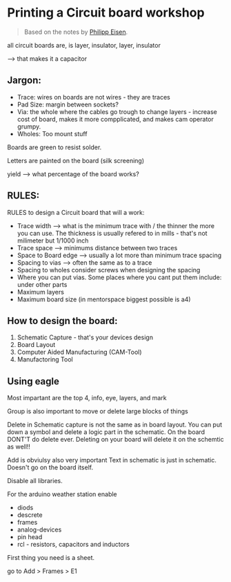 # Printing a Circuit board workshop

> Based on the notes by [Philipp Eisen](https://twitter.com/phileisn).

all circuit boards are, is layer, insulator, layer, insulator

--> that makes it a capacitor

## Jargon:

  * Trace:  wires on boards are not wires - they are traces
  * Pad Size: margin between sockets?
  * Via: the whole where the cables go trough to change layers - increase cost of board, makes it more compplicated, and makes cam operator grumpy.
  * Wholes: Too mount stuff

Boards are green to resist solder.

Letters are painted on the board (silk screening)

yield --> what percentage of the board works?

## RULES:

RULES to design a Circuit board that will a work:

  * Trace width --> what is the minimum trace with / the thinner the more you can use. The thickness is usually refered to in mills - that's not milimeter but 1/1000 inch
  * Trace space --> minimums distance between two traces
  * Space to Board edge --> usually a lot more than minimum trace spacing
  * Spacing to vias --> often the same as to a trace
  * Spacing to wholes consider screws when designing the spacing
  * Where you can put vias. Some places where you cant put them include: under other parts
  * Maximum layers
  * Maximum board size (in mentorspace biggest possible is a4)

## How to design the board:

  1. Schematic Capture - that's your devices design
  2. Board Layout
  3. Computer Aided Manufacturing (CAM-Tool)
  4. Manufactoring Tool

## Using eagle

Most impartant are the top 4, info, eye, layers, and mark

Group is also important to move or delete large blocks of things

Delete in Schematic capture is not the same as in board layout. You can put down a symbol and delete a logic part in the schematic. On the board DONT'T do delete ever. Deleting on your board will delete it on the schemtic as well!!

Add is obviulsy also very important
Text in schematic is just in schematic. Doesn't go on the board itself.


Disable all libraries.

For the arduino weather station enable

- diods
- descrete   
- frames
- analog-devices
- pin head
- rcl - resistors, capacitors and inductors

First thing you need is a sheet.

go to Add > Frames > E1
